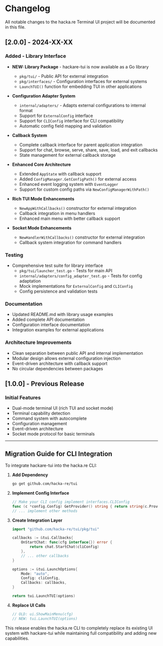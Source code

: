 # Changelog

All notable changes to the hacka.re Terminal UI project will be documented in this file.

## [2.0.0] - 2024-XX-XX

### Added - Library Interface

- **NEW: Library Package** - hackare-tui is now available as a Go library
  - `pkg/tui/` - Public API for external integration
  - `pkg/interfaces/` - Configuration interfaces for external systems
  - `LaunchTUI()` function for embedding TUI in other applications

- **Configuration Adapter System**
  - `internal/adapters/` - Adapts external configurations to internal format
  - Support for `ExternalConfig` interface
  - Support for `CLIConfig` interface for CLI compatibility
  - Automatic config field mapping and validation

- **Callback System**
  - Complete callback interface for parent application integration
  - Support for chat, browse, serve, share, save, load, and exit callbacks
  - State management for external callback storage

- **Enhanced Core Architecture**
  - Extended `AppState` with callback support
  - Added `ConfigManager.GetConfigPath()` for external access
  - Enhanced event logging system with `EventLogger`
  - Support for custom config paths via `NewConfigManagerWithPath()`

- **Rich TUI Mode Enhancements**
  - `NewAppWithCallbacks()` constructor for external integration
  - Callback integration in menu handlers
  - Enhanced main menu with better callback support

- **Socket Mode Enhancements**
  - `NewHandlerWithCallbacks()` constructor for external integration
  - Callback system integration for command handlers

### Testing

- Comprehensive test suite for library interface
  - `pkg/tui/launcher_test.go` - Tests for main API
  - `internal/adapters/config_adapter_test.go` - Tests for config adaptation
  - Mock implementations for `ExternalConfig` and `CLIConfig`
  - Config persistence and validation tests

### Documentation

- Updated README.md with library usage examples
- Added complete API documentation
- Configuration interface documentation
- Integration examples for external applications

### Architecture Improvements

- Clean separation between public API and internal implementation
- Modular design allows external configuration injection
- Event-driven architecture with callback support
- No circular dependencies between packages

## [1.0.0] - Previous Release

### Initial Features

- Dual-mode terminal UI (rich TUI and socket mode)
- Terminal capability detection
- Command system with autocomplete
- Configuration management
- Event-driven architecture
- Socket mode protocol for basic terminals

---

## Migration Guide for CLI Integration

To integrate hackare-tui into the hacka.re CLI:

1. **Add Dependency**
   ```bash
   go get github.com/hacka-re/tui
   ```

2. **Implement Config Interface**
   ```go
   // Make your CLI config implement interfaces.CLIConfig
   func (c *config.Config) GetProvider() string { return string(c.Provider) }
   // ... implement other methods
   ```

3. **Create Integration Layer**
   ```go
   import "github.com/hacka-re/tui/pkg/tui"

   callbacks := &tui.Callbacks{
       OnStartChat: func(cfg interface{}) error {
           return chat.StartChat(cliConfig)
       },
       // ... other callbacks
   }

   options := &tui.LaunchOptions{
       Mode: "auto",
       Config: cliConfig,
       Callbacks: callbacks,
   }

   return tui.LaunchTUI(options)
   ```

4. **Replace UI Calls**
   ```go
   // OLD: ui.ShowMainMenu(cfg)
   // NEW: tui.LaunchTUI(options)
   ```

This release enables the hacka.re CLI to completely replace its existing UI system with hackare-tui while maintaining full compatibility and adding new capabilities.